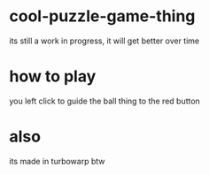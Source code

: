 # cool-puzzle-game-thing
its still a work in progress, it will get better over time
# how to play
you left click to guide the ball thing to the red button
# also
its made in turbowarp btw
